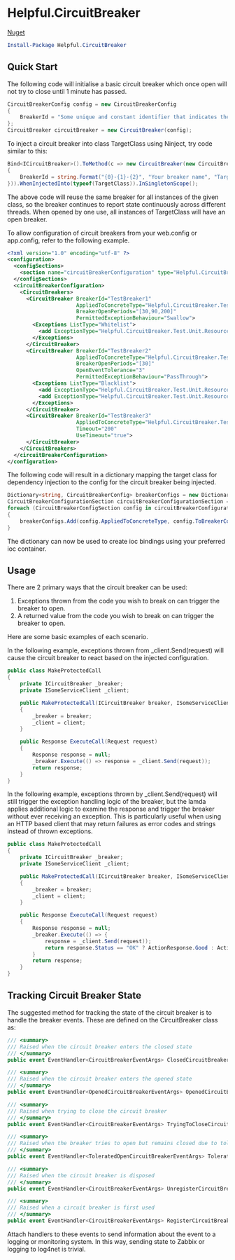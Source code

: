 # Helpful.CircuitBreaker #

[Nuget](https://www.nuget.org/packages/Helpful.CircuitBreaker/)

```powershell
Install-Package Helpful.CircuitBreaker
```

## Quick Start ##
The following code will initialise a basic circuit breaker which once open will not try to close until 1 minute has passed.
```c#
CircuitBreakerConfig config = new CircuitBreakerConfig
{
    BreakerId = "Some unique and constant identifier that indicates the running instance and executing process"
};
CircuitBreaker circuitBreaker = new CircuitBreaker(config);
```

To inject a circuit breaker into class TargetClass using Ninject, try code similar to this:
```c#
Bind<ICircuitBreaker>().ToMethod(c => new CircuitBreaker(new CircuitBreakerConfig
{
    BreakerId = string.Format("{0}-{1}-{2}", "Your breaker name", "TargetClass", Environment.MachineName)
})).WhenInjectedInto(typeof(TargetClass)).InSingletonScope();
```
The above code will reuse the same breaker for all instances of the given class, so the breaker continues to report state continuously across different threads. When opened by one use, all instances of TargetClass will have an open breaker.

To allow configuration of circuit breakers from your web.config or app.config, refer to the following example.

```xml
<?xml version="1.0" encoding="utf-8" ?>
<configuration>
  <configSections>
    <section name="circuitBreakerConfiguration" type="Helpful.CircuitBreaker.Config.Sections.CircuitBreakerConfigurationSection, Helpful.CircuitBreaker"/>
  </configSections>
  <circuitBreakerConfiguration>
    <CircuitBreakers>
      <CircuitBreaker BreakerId="TestBreaker1"
                      AppliedToConcreteType="Helpful.CircuitBreaker.Test.Unit.Resources.Dummy1, Helpful.CircuitBreaker.Test.Unit"
                      BreakerOpenPeriods="[30,90,200]"
                      PermittedExceptionBehaviour="Swallow">
        <Exceptions ListType="Whitelist">
          <add ExceptionType="Helpful.CircuitBreaker.Test.Unit.Resources.DummyException1, Helpful.CircuitBreaker.Test.Unit" />
        </Exceptions>
      </CircuitBreaker>
      <CircuitBreaker BreakerId="TestBreaker2"
                      AppliedToConcreteType="Helpful.CircuitBreaker.Test.Unit.Resources.Dummy2, Helpful.CircuitBreaker.Test.Unit"
                      BreakerOpenPeriods="[30]"
                      OpenEventTolerance="3"
                      PermittedExceptionBehaviour="PassThrough">
        <Exceptions ListType="Blacklist">
          <add ExceptionType="Helpful.CircuitBreaker.Test.Unit.Resources.DummyException1, Helpful.CircuitBreaker.Test.Unit" />
          <add ExceptionType="Helpful.CircuitBreaker.Test.Unit.Resources.DummyException2, Helpful.CircuitBreaker.Test.Unit" />
        </Exceptions>
      </CircuitBreaker>
      <CircuitBreaker BreakerId="TestBreaker3"
                      AppliedToConcreteType="Helpful.CircuitBreaker.Test.Unit.Resources.Dummy3, Helpful.CircuitBreaker.Test.Unit"
                      Timeout="200"
                      UseTimeout="true">
      </CircuitBreaker>
    </CircuitBreakers>
  </circuitBreakerConfiguration>
</configuration>
```

The following code will result in a dictionary mapping the target class for dependency injection to the config for the circuit breaker being injected.

```c#
Dictionary<string, CircuitBreakerConfig> breakerConfigs = new Dictionary<string, CircuitBreakerConfig>();
CircuitBreakerConfigurationSection circuitBreakerConfigurationSection = ConfigurationManager.GetSection("circuitBreakerConfiguration") as CircuitBreakerConfigurationSection;
foreach (CircuitBreakerConfigSection config in circuitBreakerConfigurationSection.CircuitBreakers)
{
    breakerConfigs.Add(config.AppliedToConcreteType, config.ToBreakerConfig());
}
```

The dictionary can now be used to create ioc bindings using your preferred ioc container.

## Usage ##
There are 2 primary ways that the circuit breaker can be used:
<ol>
    <li>Exceptions thrown from the code you wish to break on can trigger the breaker to open.</li>
    <li>A returned value from the code you wish to break on can trigger the breaker to open.</li>
</ol>

Here are some basic examples of each scenario.

In the following example, exceptions thrown from _client.Send(request) will cause the circuit breaker to react based on the injected configuration.
```c#
public class MakeProtectedCall
{
    private ICircuitBreaker _breaker;
    private ISomeServiceClient _client;

    public MakeProtectedCall(ICircuitBreaker breaker, ISomeServiceClient client)
    {
        _breaker = breaker;
        _client = client;
    }

    public Response ExecuteCall(Request request)
    {
    	Response response = null;
        _breaker.Execute(() => response = _client.Send(request));
        return response;
    }
}
```

In the following example, exceptions thrown by _client.Send(request) will still trigger the exception handling logic of the breaker, but the lamda applies additional logic to examine the response and trigger the breaker without ever receiving an exception. This is particularly useful when using an HTTP based client that may return failures as error codes and strings instead of thrown exceptions.
```c#
public class MakeProtectedCall
{
    private ICircuitBreaker _breaker;
    private ISomeServiceClient _client;

    public MakeProtectedCall(ICircuitBreaker breaker, ISomeServiceClient client)
    {
        _breaker = breaker;
        _client = client;
    }

    public Response ExecuteCall(Request request)
    {
    	Response response = null;
        _breaker.Execute(() => {
        	response = _client.Send(request));
        	return response.Status == "OK" ? ActionResponse.Good : ActionResult.Failure;
        }
        return response;
    }
}
```

## Tracking Circuit Breaker State ##

The suggested method for tracking the state of the circuit breaker is to handle the breaker events. These are defined on the CircuitBreaker class as:
```c#
/// <summary>
/// Raised when the circuit breaker enters the closed state
/// </summary>
public event EventHandler<CircuitBreakerEventArgs> ClosedCircuitBreaker;

/// <summary>
/// Raised when the circuit breaker enters the opened state
/// </summary>
public event EventHandler<OpenedCircuitBreakerEventArgs> OpenedCircuitBreaker;

/// <summary>
/// Raised when trying to close the circuit breaker
/// </summary>
public event EventHandler<CircuitBreakerEventArgs> TryingToCloseCircuitBreaker;

/// <summary>
/// Raised when the breaker tries to open but remains closed due to tolerance
/// </summary>
public event EventHandler<ToleratedOpenCircuitBreakerEventArgs> ToleratedOpenCircuitBreaker;

/// <summary>
/// Raised when the circuit breaker is disposed
/// </summary>
public event EventHandler<CircuitBreakerEventArgs> UnregisterCircuitBreaker;

/// <summary>
/// Raised when a circuit breaker is first used
/// </summary>
public event EventHandler<CircuitBreakerEventArgs> RegisterCircuitBreaker;
```

Attach handlers to these events to send information about the event to a logging or monitoring system. In this way, sending state to Zabbix or logging to log4net is trivial.

